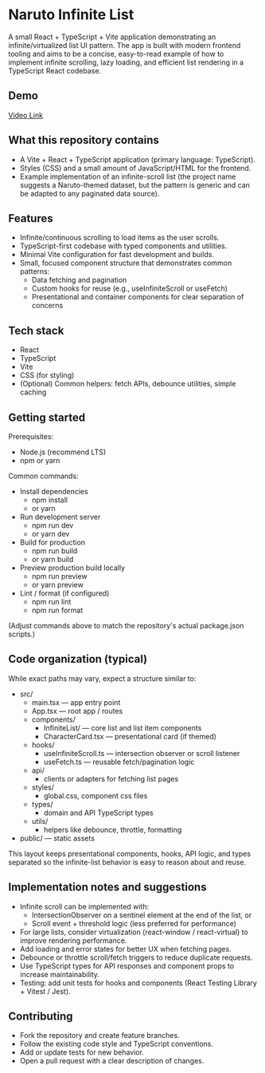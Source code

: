 # Naruto Infinite List

A small React + TypeScript + Vite application demonstrating an infinite/virtualized list UI pattern. The app is built with modern frontend tooling and aims to be a concise, easy-to-read example of how to implement infinite scrolling, lazy loading, and efficient list rendering in a TypeScript React codebase.

## Demo
[Video Link](https://www.linkedin.com/posts/charishma-nadipalli_reactquery-tanstackquery-reactjs-activity-7380789334708436992-X8Lc?utm_source=share&utm_medium=member_desktop&rcm=ACoAAD9E93MBmqEOUweebVQXBZlz4pwQMXZOONo)

## What this repository contains

- A Vite + React + TypeScript application (primary language: TypeScript).
- Styles (CSS) and a small amount of JavaScript/HTML for the frontend.
- Example implementation of an infinite-scroll list (the project name suggests a Naruto-themed dataset, but the pattern is generic and can be adapted to any paginated data source).

## Features

- Infinite/continuous scrolling to load items as the user scrolls.
- TypeScript-first codebase with typed components and utilities.
- Minimal Vite configuration for fast development and builds.
- Small, focused component structure that demonstrates common patterns:
  - Data fetching and pagination
  - Custom hooks for reuse (e.g., useInfiniteScroll or useFetch)
  - Presentational and container components for clear separation of concerns

## Tech stack

- React
- TypeScript
- Vite
- CSS (for styling)
- (Optional) Common helpers: fetch APIs, debounce utilities, simple caching

## Getting started

Prerequisites:
- Node.js (recommend LTS)
- npm or yarn

Common commands:
- Install dependencies
  - npm install
  - or yarn
- Run development server
  - npm run dev
  - or yarn dev
- Build for production
  - npm run build
  - or yarn build
- Preview production build locally
  - npm run preview
  - or yarn preview
- Lint / format (if configured)
  - npm run lint
  - npm run format

(Adjust commands above to match the repository's actual package.json scripts.)

## Code organization (typical)

While exact paths may vary, expect a structure similar to:

- src/
  - main.tsx — app entry point
  - App.tsx — root app / routes
  - components/
    - InfiniteList/ — core list and list item components
    - CharacterCard.tsx — presentational card (if themed)
  - hooks/
    - useInfiniteScroll.ts — intersection observer or scroll listener
    - useFetch.ts — reusable fetch/pagination logic
  - api/
    - clients or adapters for fetching list pages
  - styles/
    - global.css, component css files
  - types/
    - domain and API TypeScript types
  - utils/
    - helpers like debounce, throttle, formatting
- public/ — static assets

This layout keeps presentational components, hooks, API logic, and types separated so the infinite-list behavior is easy to reason about and reuse.

## Implementation notes and suggestions

- Infinite scroll can be implemented with:
  - IntersectionObserver on a sentinel element at the end of the list, or
  - Scroll event + threshold logic (less preferred for performance)
- For large lists, consider virtualization (react-window / react-virtual) to improve rendering performance.
- Add loading and error states for better UX when fetching pages.
- Debounce or throttle scroll/fetch triggers to reduce duplicate requests.
- Use TypeScript types for API responses and component props to increase maintainability.
- Testing: add unit tests for hooks and components (React Testing Library + Vitest / Jest).

## Contributing

- Fork the repository and create feature branches.
- Follow the existing code style and TypeScript conventions.
- Add or update tests for new behavior.
- Open a pull request with a clear description of changes.

